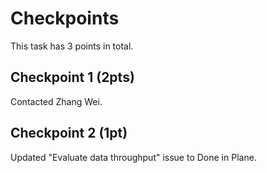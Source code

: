 # Checkpoints

This task has 3 points in total.

## Checkpoint 1 (2pts)

Contacted Zhang Wei.

## Checkpoint 2 (1pt)

Updated "Evaluate data throughput" issue to Done in Plane.
